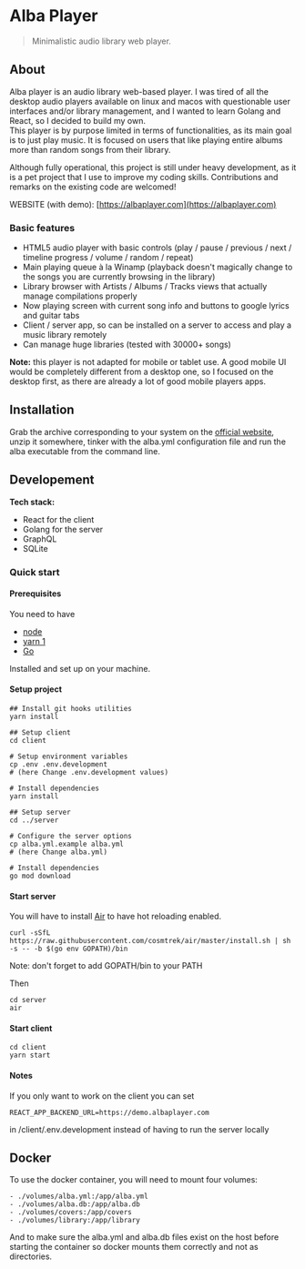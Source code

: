 # Alba Player
> Minimalistic audio library web player.

## About
Alba player is an audio library web-based player. I was tired of all the desktop audio players 
available on linux and macos with questionable user interfaces and/or library management, 
and I wanted to learn Golang and React, so I decided to build my own.   
This player is by purpose limited in terms of functionalities, as its main goal is to just 
play music. It is focused on users that like playing entire albums more than random songs from their
library.  

Although fully operational, this project is still under heavy development, as it is a pet project
that I use to improve my coding skills. Contributions and remarks on the existing code are welcomed!

WEBSITE (with demo): [https://albaplayer.com](https://albaplayer.com)

### Basic features

- HTML5 audio player with basic controls (play / pause / previous / next / timeline progress / 
volume / random / repeat)
- Main playing queue à la Winamp (playback doesn't magically change to the songs you are currently 
browsing in the library)
- Library browser with Artists / Albums / Tracks views that actually manage compilations properly
- Now playing screen with current song info and buttons to google lyrics and guitar tabs
- Client / server app, so can be installed on a server to access and play a music library remotely
- Can manage huge libraries (tested with 30000+ songs)

**Note:** this player is not adapted for mobile or tablet use. A good mobile UI would be completely 
different from a desktop one, so I focused on the desktop first, as there are already a lot of good 
mobile players apps.

## Installation

Grab the archive corresponding to your system on the [official website](https://albaplayer.com), 
unzip it somewhere, tinker with the alba.yml configuration file and run the alba executable from the 
command line.

## Developement

**Tech stack:**
- React for the client
- Golang for the server
- GraphQL
- SQLite

### Quick start
#### Prerequisites
You need to have
- [node](https://nodejs.org/)
- [yarn 1](https://classic.yarnpkg.com/)
- [Go](https://golang.org/)

Installed and set up on your machine.

#### Setup project

```shell
## Install git hooks utilities
yarn install

## Setup client
cd client

# Setup environment variables
cp .env .env.development
# (here Change .env.development values)

# Install dependencies
yarn install

## Setup server
cd ../server

# Configure the server options
cp alba.yml.example alba.yml
# (here Change alba.yml)

# Install dependencies
go mod download
```

#### Start server
You will have to install [Air](https://github.com/cosmtrek/air) to have hot reloading enabled.
```shell
curl -sSfL https://raw.githubusercontent.com/cosmtrek/air/master/install.sh | sh -s -- -b $(go env GOPATH)/bin
```
Note: don't forget to add GOPATH/bin to your PATH

Then
```shell
cd server
air
```

#### Start client
```shell
cd client
yarn start
```

#### Notes

If you only want to work on the client you can set  
```dotenv
REACT_APP_BACKEND_URL=https://demo.albaplayer.com
```
in /client/.env.development instead of having to run the server locally

## Docker
To use the docker container, you will need to mount four volumes:
```
- ./volumes/alba.yml:/app/alba.yml
- ./volumes/alba.db:/app/alba.db
- ./volumes/covers:/app/covers
- ./volumes/library:/app/library
```
And to make sure the alba.yml and alba.db files exist on the host before starting the container
so docker mounts them correctly and not as directories.
